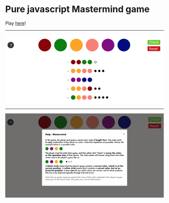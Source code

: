 # Pure javascript Mastermind game

Play [here](https://alexconnat.github.io/Mastermind)!

---

![Screenshot of the Mastermind game](Bravo_screenshot.png)

--- 

![Screenshot of the Mastermind game 2](Help_screenshot.png)
